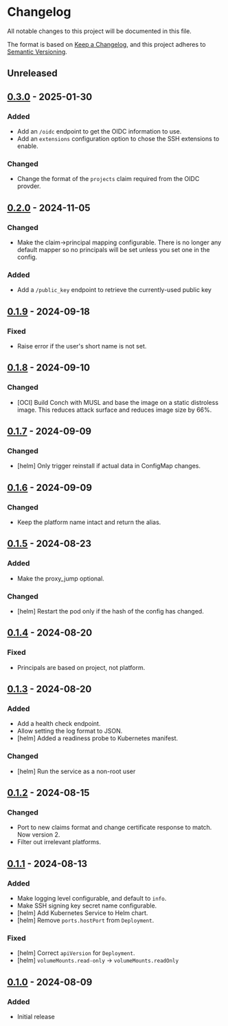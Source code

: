 # Changelog

All notable changes to this project will be documented in this file.

The format is based on [Keep a Changelog](https://keepachangelog.com/en/1.0.0/), and this project adheres to [Semantic Versioning](https://semver.org/spec/v2.0.0.html).

## Unreleased

## [0.3.0] - 2025-01-30
### Added
- Add an `/oidc` endpoint to get the OIDC information to use.
- Add an `extensions` configuration option to chose the SSH extensions to enable.

### Changed
- Change the format of the `projects` claim required from the OIDC provder.

## [0.2.0] - 2024-11-05
### Changed
- Make the claim→principal mapping configurable.
  There is no longer any default mapper so no principals will be set unless you set one in the config.

### Added
- Add a `/public_key` endpoint to retrieve the currently-used public key

## [0.1.9] - 2024-09-18
### Fixed
- Raise error if the user's short name is not set.

## [0.1.8] - 2024-09-10
### Changed
- [OCI] Build Conch with MUSL and base the image on a static distroless image. This reduces attack surface and reduces image size by 66%.

## [0.1.7] - 2024-09-09
### Changed
- [helm] Only trigger reinstall if actual data in ConfigMap changes.

## [0.1.6] - 2024-09-09
### Changed
- Keep the platform name intact and return the alias.

## [0.1.5] - 2024-08-23
### Added
- Make the proxy_jump optional.

### Changed
- [helm] Restart the pod only if the hash of the config has changed.

## [0.1.4] - 2024-08-20
### Fixed
- Principals are based on project, not platform.

## [0.1.3] - 2024-08-20
### Added
- Add a health check endpoint.
- Allow setting the log format to JSON.
- [helm] Added a readiness probe to Kubernetes manifest.

### Changed
- [helm] Run the service as a non-root user

## [0.1.2] - 2024-08-15
### Changed
- Port to new claims format and change certificate response to match. Now version 2.
- Filter out irrelevant platforms.

## [0.1.1] - 2024-08-13
### Added
- Make logging level configurable, and default to `info`.
- Make SSH signing key secret name configurable.
- [helm] Add Kubernetes Service to Helm chart.
- [helm] Remove `ports.hostPort` from `Deployment`.

### Fixed
- [helm] Correct `apiVersion` for `Deployment`.
- [helm] `volumeMounts.read-only` → `volumeMounts.readOnly`

## [0.1.0] - 2024-08-09
### Added
- Initial release

[0.3.0]: https://github.com/isambard-sc/conch/releases/tag/0.3.0
[0.2.0]: https://github.com/isambard-sc/conch/releases/tag/0.2.0
[0.1.9]: https://github.com/isambard-sc/conch/releases/tag/0.1.9
[0.1.8]: https://github.com/isambard-sc/conch/releases/tag/0.1.8
[0.1.7]: https://github.com/isambard-sc/conch/releases/tag/0.1.7
[0.1.6]: https://github.com/isambard-sc/conch/releases/tag/0.1.6
[0.1.5]: https://github.com/isambard-sc/conch/releases/tag/0.1.5
[0.1.4]: https://github.com/isambard-sc/conch/releases/tag/0.1.4
[0.1.3]: https://github.com/isambard-sc/conch/releases/tag/0.1.3
[0.1.2]: https://github.com/isambard-sc/conch/releases/tag/0.1.2
[0.1.1]: https://github.com/isambard-sc/conch/releases/tag/0.1.1
[0.1.0]: https://github.com/isambard-sc/conch/releases/tag/0.1.0
